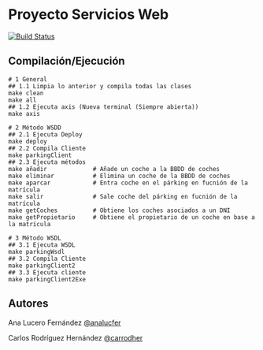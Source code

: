 # Proyecto Servicios Web
[![Build Status](https://travis-ci.org/carrodher/SDSW.svg?branch=master)](https://travis-ci.org/carrodher/SDSW)

## Compilación/Ejecución
```shell
# 1 General
## 1.1 Limpia lo anterior y compila todas las clases
make clean
make all
## 1.2 Ejecuta axis (Nueva terminal (Siempre abierta))
make axis

# 2 Método WSDD
## 2.1 Ejecuta Deploy
make deploy
## 2.2 Compila Cliente
make parkingClient
## 2.3 Ejecuta métodos
make añadir				# Añade un coche a la BBDD de coches
make eliminar			# Elimina un coche de la BBDD de coches
make aparcar			# Entra coche en el párking en fucnión de la matrícula
make salir				# Sale coche del párking en fucnión de la matrícula
make getCoches			# Obtiene los coches asociados a un DNI
make getPropietario		# Obtiene el propietario de un coche en base a la matrícula

# 3 Método WSDL
## 3.1 Ejecuta WSDL
make parkingWsdl
## 3.2 Compila Cliente
make parkingClient2
## 3.3 Ejecuta cliente
make parkingClient2Exe
```

## Autores
Ana Lucero Fernández [@analucfer](https://github.com/analucfer "Ana")

Carlos Rodríguez Hernández [@carrodher](https://github.com/carrodher "Carlos")
